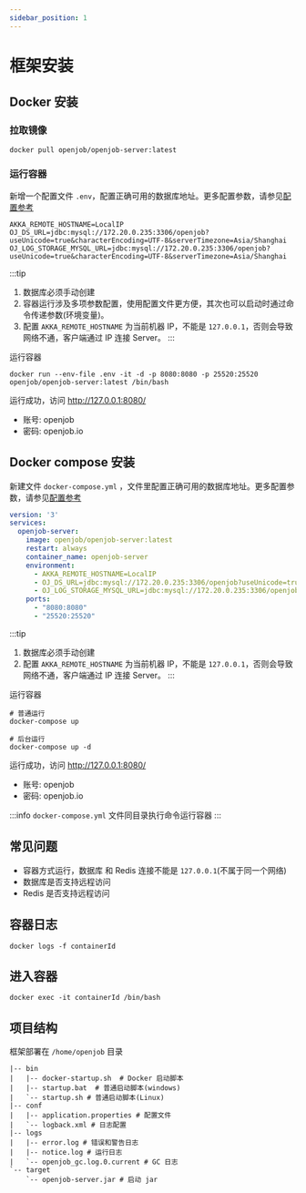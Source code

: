 ```yaml
---
sidebar_position: 1
---
```


# 框架安装

## Docker 安装

### 拉取镜像

```shell
docker pull openjob/openjob-server:latest
```

### 运行容器

新增一个配置文件 `.env`，配置正确可用的数据库地址。更多配置参数，请参见[配置参考](/docs/developer-guide/config-reference/server)

```shell
AKKA_REMOTE_HOSTNAME=LocalIP
OJ_DS_URL=jdbc:mysql://172.20.0.235:3306/openjob?useUnicode=true&characterEncoding=UTF-8&serverTimezone=Asia/Shanghai
OJ_LOG_STORAGE_MYSQL_URL=jdbc:mysql://172.20.0.235:3306/openjob?useUnicode=true&characterEncoding=UTF-8&serverTimezone=Asia/Shanghai
```

:::tip
1. 数据库必须手动创建
2. 容器运行涉及多项参数配置，使用配置文件更方便，其次也可以启动时通过命令传递参数(环境变量)。
3. 配置 `AKKA_REMOTE_HOSTNAME` 为当前机器 IP，不能是 `127.0.0.1`，否则会导致网络不通，客户端通过 IP 连接 Server。
:::

运行容器

```shell
docker run --env-file .env -it -d -p 8080:8080 -p 25520:25520 openjob/openjob-server:latest /bin/bash
```

运行成功，访问 http://127.0.0.1:8080/
- 账号: openjob
- 密码: openjob.io

## Docker compose 安装

新建文件 `docker-compose.yml`
，文件里配置正确可用的数据库地址。更多配置参数，请参见[配置参考](/docs/developer-guide/config-reference/server)

```yaml
version: '3'
services:
  openjob-server:
    image: openjob/openjob-server:latest
    restart: always
    container_name: openjob-server
    environment:
      - AKKA_REMOTE_HOSTNAME=LocalIP
      - OJ_DS_URL=jdbc:mysql://172.20.0.235:3306/openjob?useUnicode=true&characterEncoding=UTF-8&serverTimezone=Asia/Shanghai
      - OJ_LOG_STORAGE_MYSQL_URL=jdbc:mysql://172.20.0.235:3306/openjob?useUnicode=true&characterEncoding=UTF-8&serverTimezone=Asia/Shanghai
    ports:
      - "8080:8080"
      - "25520:25520"
```
:::tip
1. 数据库必须手动创建
2. 配置 `AKKA_REMOTE_HOSTNAME` 为当前机器 IP，不能是 `127.0.0.1`，否则会导致网络不通，客户端通过 IP 连接 Server。
:::


运行容器

```shell
# 普通运行
docker-compose up

# 后台运行
docker-compose up -d
```

运行成功，访问 http://127.0.0.1:8080/
- 账号: openjob
- 密码: openjob.io

:::info
`docker-compose.yml` 文件同目录执行命令运行容器
:::

## 常见问题

- 容器方式运行，数据库 和 Redis 连接不能是 `127.0.0.1`(不属于同一个网络)
- 数据库是否支持远程访问
- Redis 是否支持远程访问

## 容器日志

```shell
docker logs -f containerId
```

## 进入容器

```shell
docker exec -it containerId /bin/bash
```

## 项目结构

框架部署在 `/home/openjob` 目录

```shell
|-- bin
|   |-- docker-startup.sh  # Docker 启动脚本
|   |-- startup.bat  # 普通启动脚本(windows)
|   `-- startup.sh # 普通启动脚本(Linux)
|-- conf
|   |-- application.properties # 配置文件
|   `-- logback.xml # 日志配置
|-- logs
|   |-- error.log # 错误和警告日志
|   |-- notice.log # 运行日志
|   `-- openjob_gc.log.0.current # GC 日志
`-- target
    `-- openjob-server.jar # 启动 jar
```